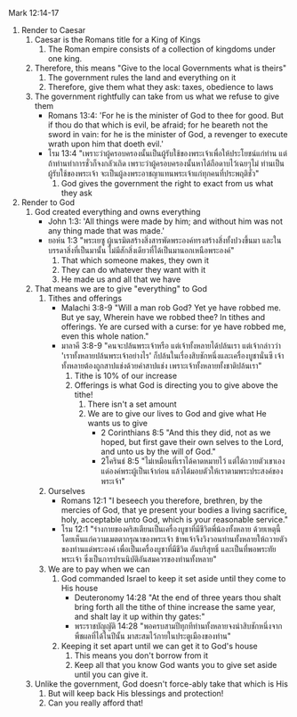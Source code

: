 Mark 12:14-17

1. Render to Caesar
    1. Caesar is the Romans title for a King of Kings
        1. The Roman empire consists of a collection of kingdoms under one king.
    2. Therefore, this means "Give to the local Governments what is theirs"
        1. The government rules the land and everything on it
        2. Therefore, give them what they ask: taxes, obedience to laws
    3. The government rightfully can take from us what we refuse to give them
        - Romans 13:4: 'For he is the minister of God to thee for good. But if thou do that which is evil, be afraid; for he beareth not the sword in vain: for he is the minister of God, a revenger to execute wrath upon him that doeth evil.'
        - โรม 13:4 "เพราะว่าผู้ครอบครองนั้นเป็นผู้รับใช้ของพระเจ้าเพื่อให้ประโยชน์แก่ท่าน แต่ถ้าท่านทำการชั่วก็จงกลัวเถิด เพราะว่าผู้ครอบครองนั้นหาได้ถือดาบไว้เฉยๆไม่ ท่านเป็นผู้รับใช้ของพระเจ้า จะเป็นผู้ลงพระอาชญาแทนพระเจ้าแก่ทุกคนที่ประพฤติชั่ว"
            1. God gives the government the right to exact from us what they ask
2. Render to God
    1. God created everything and owns everything
        - John 1:3: 'All things were made by him; and without him was not any thing made that was made.'
        - ยอห์น 1:3 "พระเยซู ผู้เนรมิตสร้างสิ่งสารพัดพระองค์ทรงสร้างสิ่งทั้งปวงขึ้นมา และในบรรดาสิ่งที่เป็นมานั้น ไม่มีสักสิ่งเดียวที่ได้เป็นมานอกเหนือพระองค์"
            1. That which someone makes, they own it
            2. They can do whatever they want with it
            3. He made us and all that we have
    2. That means we are to give "everything" to God
        1. Tithes and offerings
            - Malachi 3:8-9 "Will a man rob God? Yet ye have robbed me. But ye say, Wherein have we robbed thee? In tithes and offerings. Ye are cursed with a curse: for ye have robbed me, even this whole nation."
            - มาลาคี 3:8-9 "คนจะปล้นพระเจ้าหรือ แต่เจ้าทั้งหลายได้ปล้นเรา แต่เจ้ากล่าวว่า 'เราทั้งหลายปล้นพระเจ้าอย่างไร' ก็ปล้นในเรื่องสิบชักหนึ่งและเครื่องบูชานั่นซี เจ้าทั้งหลายต้องถูกสาปแช่งด้วยคำสาปแช่ง เพราะเจ้าทั้งหลายทั้งชาติปล้นเรา"
                1. Tithe is 10% of our increase
                2. Offerings is what God is directing you to give above the tithe!
                    1. There isn't a set amount
                    2. We are to give our lives to God and give what He wants us to give
                        - 2 Corinthians 8:5 "And this they did, not as we hoped, but first gave their own selves to the Lord, and unto us by the will of God."
                        - 2โครินธ์ 8:5 "ไม่เหมือนที่เราได้คาดหมายไว้ แต่ได้ถวายตัวเขาเองแด่องค์พระผู้เป็นเจ้าก่อน แล้วได้มอบตัวให้เราตามพระประสงค์ของพระเจ้า"
        2. Ourselves
            - Romans 12:1 "I beseech you therefore, brethren, by the mercies of God, that ye present your bodies a living sacrifice, holy, acceptable unto God, which is your reasonable service."
            - โรม 12:1 "ร่างกายของคริสเตียนเป็นเครื่องบูชาที่มีชีวิตพี่น้องทั้งหลาย ด้วยเหตุนี้โดยเห็นแก่ความเมตตากรุณาของพระเจ้า ข้าพเจ้าจึงวิงวอนท่านทั้งหลายให้ถวายตัวของท่านแด่พระองค์ เพื่อเป็นเครื่องบูชาที่มีชีวิต อันบริสุทธิ์ และเป็นที่พอพระทัยพระเจ้า ซึ่งเป็นการปรนนิบัติอันสมควรของท่านทั้งหลาย"
        3. We are to pay when we can
            1. God commanded Israel to keep it set aside until they come to His house
                - Deuteronomy 14:28 "At the end of three years thou shalt bring forth all the tithe of thine increase the same year, and shalt lay it up within thy gates:"
                - พระราชบัญญัติ 14:28 "พอครบสามปีทุกทีท่านทั้งหลายจงนำสิบชักหนึ่งจากพืชผลที่ได้ในปีนั้น มาสะสมไว้ภายในประตูเมืองของท่าน"
            2. Keeping it set apart until we can get it to God's house
                1. This means you don't borrow from it
                2. Keep all that you know God wants you to give set aside until you can give it.
    3. Unlike the government, God doesn't force-ably take that which is His
        1. But will keep back His blessings and protection!
        2. Can you really afford that!